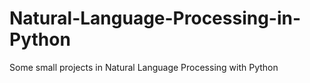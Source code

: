# Natural-Language-Processing-in-Python
Some small projects in Natural Language Processing with Python
